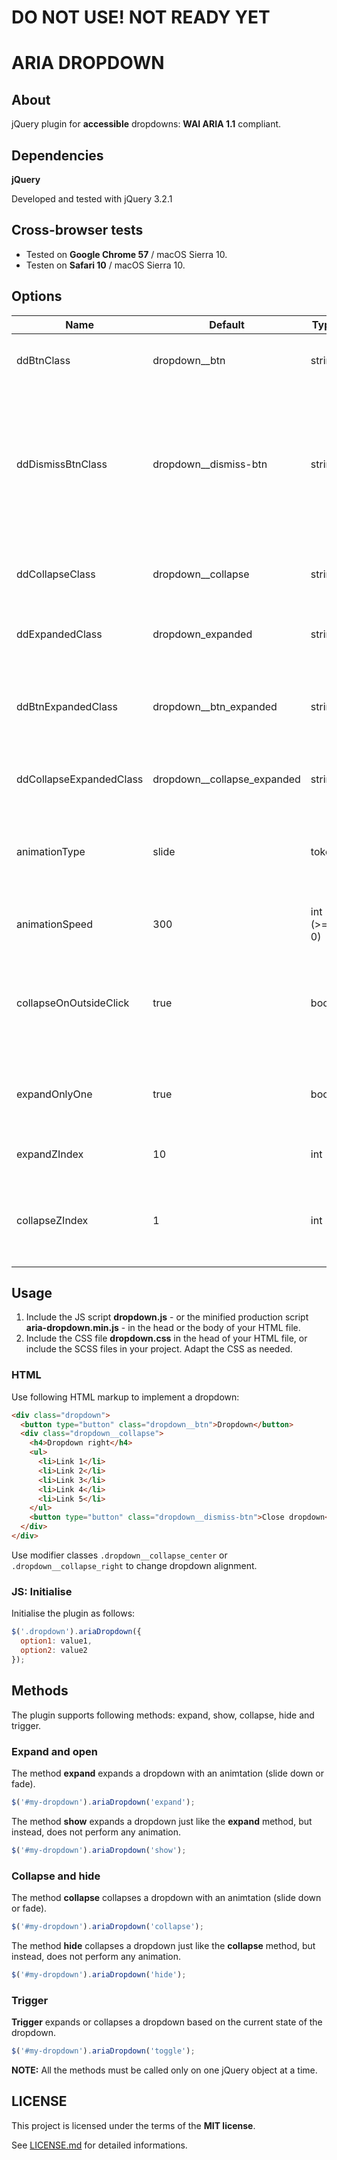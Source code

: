# DO NOT USE! NOT READY YET
# ARIA DROPDOWN

## About

jQuery plugin for **accessible** dropdowns: **WAI ARIA 1.1** compliant.

## Dependencies

**jQuery**

Developed and tested with jQuery 3.2.1

## Cross-browser tests

* Tested on **Google Chrome 57** / macOS Sierra 10.
* Testen on **Safari 10** / macOS Sierra 10.

## Options

Name | Default | Type | Description
-----|---------|------|-------------
ddBtnClass | dropdown__btn | string | Class used to select dropdown's buttons.
ddDismissBtnClass | dropdown__dismiss-btn | string |  Class used to select dropdown's dismiss buttons (alternative close button placed inside the collapsible region of a dropdown).
ddCollapseClass | dropdown__collapse | string | Class used to select dropdown's collapsible region
ddExpandedClass | dropdown_expanded | string | Class added to dropdown when expanded
ddBtnExpandedClass | dropdown__btn_expanded | string | Class added to dropdown's buttons when dropdown is expanded.
ddCollapseExpandedClass | dropdown__collapse_expanded | string | Class added to collapsible region when expanded.
animationType | slide | token | Type of animation to apply to dropdown. Accepted values: slide, fade.
animationSpeed | 300 | int (>= 0) | Collapse / expand animation duration.
collapseOnOutsideClick | true | bool | Collapse dropdown, when user clicks on any region of the page wich is not part of a dropdown.
expandOnlyOne | true | bool | Automatically collapse dropdown if another dropdown is expanded
expandZIndex | 10 | int | Z-index set to expanded dropdowns.
collapseZIndex | 1 | int | Z-index set to dropdown's collapsible regions just before collapsing.

## Usage

1. Include the JS script **dropdown.js** - or the minified production script **aria-dropdown.min.js** - in the head or the body of your HTML file.
2. Include the CSS file  **dropdown.css** in the head of your HTML file, or include the SCSS files in your project. Adapt the CSS as needed.


### HTML

Use following HTML markup to implement a dropdown:

```html
<div class="dropdown">
  <button type="button" class="dropdown__btn">Dropdown</button>
  <div class="dropdown__collapse">
    <h4>Dropdown right</h4>
    <ul>
      <li>Link 1</li>
      <li>Link 2</li>
      <li>Link 3</li>
      <li>Link 4</li>
      <li>Link 5</li>
    </ul>
    <button type="button" class="dropdown__dismiss-btn">Close dropdown</button>
  </div>
</div>
```

Use modifier classes `.dropdown__collapse_center` or `.dropdown__collapse_right` to change dropdown alignment.


### JS: Initialise

Initialise the plugin as follows: 

```javascript
$('.dropdown').ariaDropdown({
  option1: value1,
  option2: value2
});
```

## Methods

The plugin supports following methods: expand, show, collapse, hide and trigger.

### Expand and open

The method **expand** expands a dropdown with an animtation (slide down or fade).

````javascript
$('#my-dropdown').ariaDropdown('expand');
````

The method **show** expands a dropdown just like the **expand** method, but instead, does not perform any animation.

````javascript
$('#my-dropdown').ariaDropdown('show');
````

### Collapse and hide

The method **collapse** collapses a dropdown with an animtation (slide down or fade).

````javascript
$('#my-dropdown').ariaDropdown('collapse');
````

The method **hide** collapses a dropdown just like the **collapse** method, but instead, does not perform any animation.

````javascript
$('#my-dropdown').ariaDropdown('hide');
````


### Trigger

**Trigger** expands or collapses a dropdown based on the current state of the dropdown.

````javascript
$('#my-dropdown').ariaDropdown('toggle');
````

**NOTE:** All the methods must be called only on one jQuery object at a time.


## LICENSE

This project is licensed under the terms of the **MIT license**.

See [LICENSE.md](LICENSE.md) for detailed informations.
